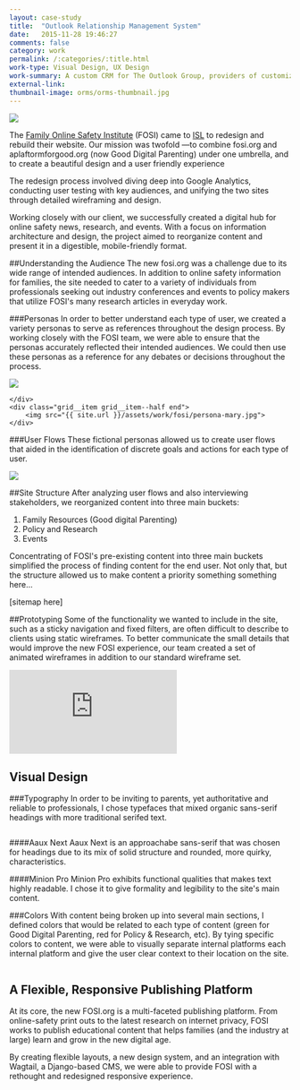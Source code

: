 ```yaml
---
layout: case-study
title:  "Outlook Relationship Management System"
date:   2015-11-28 19:46:27
comments: false
category: work
permalink: /:categories/:title.html
work-type: Visual Design, UX Design 
work-summary: A custom CRM for The Outlook Group, providers of customized pre-need services, resources and systems to progressive funeral homes across the country.
external-link: 
thumbnail-image: orms/orms-thumbnail.jpg
---
```


<div class="grid grid--featured-image">
	<div class="grid__item grid__item--full">
	    <img  src="{{ site.url }}/assets/work/fosi/featured-image-fosi.jpg">
	</div> 
</div>

The <a href="http://www.fosi.org/" target="_blank" class="link--text-in-p">Family Online Safety Institute</a> (FOSI) came to <a href="http://www.isl.co/" target="_blank" class="link--text-in-p">ISL</a> to redesign and rebuild their website. Our mission was twofold —to combine fosi.org and aplaftormforgood.org (now Good Digital Parenting) under one umbrella, and to create a beautiful design and a user friendly experience

The redesign process involved diving deep into Google Analytics, conducting user testing with key audiences, and unifying the two sites through detailed wireframing and design.

Working closely with our client, we successfully created a digital hub for online safety news, research, and events. With a focus on information architecture and design, the project aimed to reorganize content and present it in a digestible, mobile-friendly format.

##Understanding the Audience
The new fosi.org was a challenge due to its wide range of intended audiences. In addition to online safety information for families, the site needed to cater to a variety of individuals from professionals seeking out industry conferences and events to  policy makers that utilize FOSI's many research articles in everyday work.

###Personas
In order to better understand each type of user, we created a variety personas to serve as references throughout the design process. By working closely with the FOSI team, we were able to ensure that the personas accurately reflected their intended audiences. We could then use these personas as a reference for any debates or decisions throughout the process.


<div class="grid">
	<div class="grid__item grid__item--half">
	    <img src="{{ site.url }}/assets/work/fosi/persona-david.jpg">
	    
	</div> 
	<div class="grid__item grid__item--half end">
	    <img src="{{ site.url }}/assets/work/fosi/persona-mary.jpg">
	</div> 
</div>

###User Flows
These fictional personas allowed us to create user flows that aided in the identification of discrete goals and actions for each type of user.

<div class="grid">
    <div class="grid__item grid__item--full">
    	<img src="{{ site.url }}/assets/work/fosi/fosi-user-flow-david.png">
    </div>
</div>

##Site Structure
After analyzing user flows and also interviewing stakeholders, we reorganized content into three main buckets:

1. Family Resources (Good digital Parenting)
2. Policy and Research
3. Events

Concentrating of FOSI's pre-existing content into three main buckets simplified the process of finding content for the end user. Not only that, but the structure allowed us to make content a priority something something here...

[sitemap here]

##Prototyping
Some of the functionality we wanted to include in the site, such as a sticky navigation and fixed filters, are often difficult to describe to clients using static wireframes. To better communicate the small details that would improve the new FOSI experience, our team created a set of animated wireframes in addition to our standard wireframe set.


<div class="grid">
	<div class="grid__item grid__item--full">
		<div class="video-container">
			<div class='embed-container'><iframe src='https://player.vimeo.com/video/155266319?autoplay=1&loop=1&loop=1&title=0&byline=0&portrait=0' frameborder='0' webkitAllowFullScreen mozallowfullscreen allowFullScreen></iframe></div>
		</div>
	</div>
	<div class="grid__item grid__item--full">
		<img src="{{ site.url }}/assets/work/fosi/fosi-wireframes.jpg" alt="">
	</div>
</div>

Visual Design
----------------------------------------------

###Typography
In order to be inviting to parents, yet authoritative and reliable to professionals, I chose typefaces that mixed organic sans-serif headings with more traditional serifed text.

<div class="grid">
	<div class="grid__item grid__item--full">
		<img src="{{ site.url }}/assets/work/fosi/fosi-type-example.jpg" alt="">
	</div>
</div>

####Aaux Next
Aaux Next is an approachabe sans-serif that was chosen for headings due to its mix of solid structure and rounded, more quirky, characteristics.

####Minion Pro
Minion Pro exhibits functional qualities that makes text highly readable. I chose it to give formality and legibility to the site's main content.


###Colors
With content being broken up into several main sections, I defined colors that would be related to each type of content (green for Good Digital Parenting, red for Policy & Research, etc). By tying specific colors to content, we were able to visually separate internal platforms each internal platform and give the user clear context to their location on the site.




<div class="grid">
	<div class="grid__item grid__item--full">
		<img src="{{ site.url }}/assets/work/fosi/fosi-colors.jpg" alt="">
	</div>
</div>

<div class="fin-tip">	
</div>

<h2 class="text-center">
	A Flexible, Responsive Publishing Platform
</h2>

At its core, the new FOSI.org is a multi-faceted publishing platform. From online-safety print outs to the latest research on internet privacy, FOSI works to publish educational content that helps families (and the industry at large) learn and grow in the new digital age. 
		
By creating flexible layouts, a new design system, and an integration with Wagtail, a Django-based CMS, we were able to provide FOSI with a rethought and redesigned responsive experience.








